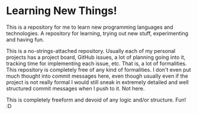 # Learning New Things!

This is a repository for me to learn new programming languages and technologies.
A repository for learning, trying out new stuff, experimenting and having fun.

This is a no-strings-attached repository. Usually each of my personal projects has a project board, GitHub issues, a lot of planning going into it, tracking time for implementing each issue, etc. That is, a lot of formalities. This repository is completely free of any kind of formalities. I don't even put much thought into commit messages here, even though usually even if the project is not really formal I would still sneak in extremely detailed and well structured commit messages when I push to it. Not here.

This is completely freeform and devoid of any logic and/or structure. Fun! :D
